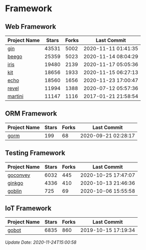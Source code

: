 # Framework

## Web Framework
| Project Name | Stars | Forks | Last Commit |
| ------------ | ----- | ----- | ----------- |
| [gin](https://github.com/gin-gonic/gin) | 43531 | 5002 | 2020-11-11 01:41:35 |
| [beego](https://github.com/astaxie/beego) | 25359 | 5023 | 2020-11-14 08:04:29 |
| [iris](https://github.com/kataras/iris) | 19480 | 2139 | 2020-11-17 05:05:36 |
| [kit](https://github.com/go-kit/kit) | 18656 | 1933 | 2020-11-15 06:27:13 |
| [echo](https://github.com/labstack/echo) | 18560 | 1656 | 2020-11-23 17:00:47 |
| [revel](https://github.com/revel/revel) | 11994 | 1388 | 2020-07-12 05:57:36 |
| [martini](https://github.com/go-martini/martini) | 11147 | 1116 | 2017-01-21 21:58:54 |

## ORM Framework
| Project Name | Stars | Forks | Last Commit |
| ------------ | ----- | ----- | ----------- |
| [gorm](https://github.com/jinzhu/gorm) | 199 | 68 | 2020-09-21 02:28:17 |

## Testing Framework
| Project Name | Stars | Forks | Last Commit |
| ------------ | ----- | ----- | ----------- |
| [goconvey](https://github.com/smartystreets/goconvey) | 6032 | 445 | 2020-10-25 17:47:07 |
| [ginkgo](https://github.com/onsi/ginkgo) | 4336 | 410 | 2020-10-13 21:46:36 |
| [goblin](https://github.com/franela/goblin) | 725 | 69 | 2020-10-06 15:55:58 |

## IoT Framework
| Project Name | Stars | Forks | Last Commit |
| ------------ | ----- | ----- | ----------- |
| [gobot](https://github.com/hybridgroup/gobot) | 6835 | 860 | 2019-10-15 17:19:34 |

*Update Date: 2020-11-24T15:00:58*